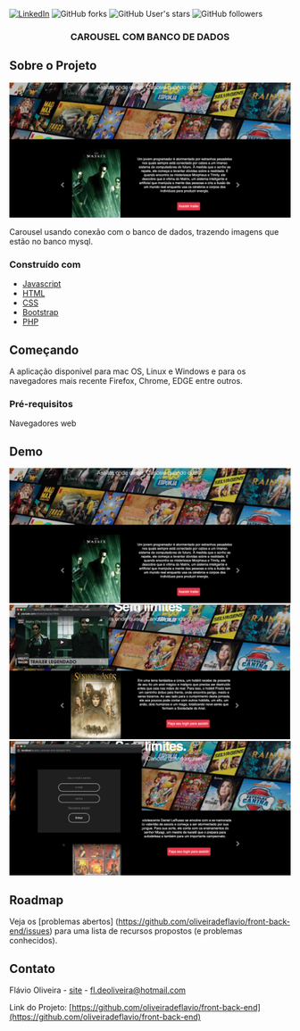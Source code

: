 
[![LinkedIn][linkedin-shield]][linkedin-url]
![GitHub forks](https://img.shields.io/github/forks/oliveiradeflavio/front-back-end?style=for-the-badge)
![GitHub User's stars](https://img.shields.io/github/stars/oliveiradeflavio?style=for-the-badge)
![GitHub followers](https://img.shields.io/github/followers/oliveiradeflavio?style=for-the-badge)


<h3 align="center">CAROUSEL COM BANCO DE DADOS</h3>


<!-- ABOUT THE PROJECT -->
## Sobre o Projeto

[![tela inicial][product-screenshot]]()

Carousel usando conexão com o banco de dados, trazendo imagens que estão no banco mysql.

### Construído com

* [Javascript](https://www.w3schools.com/js/)
* [HTML](https://www.w3schools.com/html/)
* [CSS](https://www.w3schools.com/css/)
* [Bootstrap](https://getbootstrap.com/)
* [PHP](https://www.php.net/)


<!-- GETTING STARTED -->
## Começando

A aplicação disponivel para mac OS, Linux e Windows e para os navegadores mais recente Firefox, Chrome, EDGE entre outros.


### Pré-requisitos

Navegadores web 


<!-- USAGE EXAMPLES -->
## Demo

![Tela Inicial](https://raw.githubusercontent.com/oliveiradeflavio/front-back-end/main/projeto-carousel-com-bd/imagens/imagem.png)
![](https://raw.githubusercontent.com/oliveiradeflavio/front-back-end/main/projeto-carousel-com-bd/imagens/imagem2.png)
![](https://raw.githubusercontent.com/oliveiradeflavio/front-back-end/main/projeto-carousel-com-bd/imagens/imagem3.png)


<!-- ROADMAP -->
## Roadmap

Veja os [problemas abertos] (https://github.com/oliveiradeflavio/front-back-end/issues) para uma lista de recursos propostos (e problemas conhecidos).


<!-- CONTACT -->
## Contato

Flávio Oliveira - [site](http://www.flaviodeoliveira.com.br) - fl.deoliveira@hotmail.com

Link do Projeto: [https://github.com/oliveiradeflavio/front-back-end](https://github.com/oliveiradeflavio/front-back-end)



<!-- MARKDOWN LINKS & IMAGES -->
<!-- https://www.markdownguide.org/basic-syntax/#reference-style-links -->
[linkedin-shield]: https://img.shields.io/badge/-LinkedIn-black.svg?style=for-the-badge&logo=linkedin&colorB=555
[linkedin-url]: https://www.linkedin.com/in/fladoliveira/
[product-screenshot]: https://raw.githubusercontent.com/oliveiradeflavio/front-back-end/main/projeto-carousel-com-bd/imagens/imagem.png

